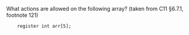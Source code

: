 What actions are allowed on the following array?
(taken from C11 §6.7.1, footnote 121)

```
    register int arr[5];
```